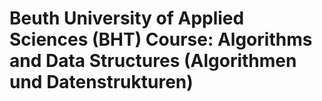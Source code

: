 # Beuth University of Applied Sciences (BHT) Course: Algorithms and Data Structures (Algorithmen und Datenstrukturen)
